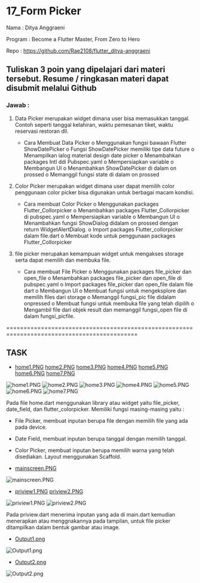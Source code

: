 # 17_Form Picker

Nama : Ditya Anggraeni

Program : Become a Flutter Master, From Zero to Hero

Repo : https://github.com/Rae2108/flutter_ditya-anggraeni

## Tuliskan 3 poin yang dipelajari dari materi tersebut. Resume / ringkasan materi dapat disubmit melalui Github

### Jawab : 

1. Data Picker merupakan widget dimana user bisa memasukkan tanggal. Contoh seperti tanggal kelahiran, waktu pemesanan tiket, waktu reservasi restoran dll.
    - Cara Membuat Data Picker
        o Menggunakan fungsi bawaan Flutter ShowDatePicker
        o Fungsi ShowDatePicker memiliki tipe data future
        o Menampilkan ialog material design date picker
        o Menambahkan packages Intl ddi Pubspec.yaml
        o Mempersiapkan variable
        o Membangun UI
        o Menambahkan ShowDatePicker di dalam on prossed
        o Memanggil fungsi state di dalam on prossed

2. Color Picker merupakan widget dimana user dapat memilih color penggunaan color picker bisa digunakan untuk berbagai macam kondisi.

    - Cara membuat Color Picker
        o Menggunakan packages Flutter_Collorpicker
        o Menambahkan packages Flutter_Collorpicker di pubspec.yaml
        o Mempersiapkan variable
        o Membangun UI
        o Menambahkan fungsi ShowDialog didalam on prossed dengan return WidgetAlertDialog.
        o Import packages Flutter_collorpicker dalam file.dart
        o Membuat kode untuk penggunaan packages Flutter_Collorpicker

3. file picker merupakan kemampuan widget untuk mengakses storage serta dapat memilih dan membuka file.

    - Cara membuat File Picker
        o Menggunakan packages file_picker dan open_file
        o Menambahkan packages file_picker dan open_file di pubspec.yaml
        o Import packages file_picker dan open_file dalam file dart
        o Membangun UI
        o Membuat fungsi untuk mengeksplore dan memilih files dari storage
        o Memanggil fungsi_pic file didalam onpressed
        o Membuat fungsi untuk membuka file yang telah dipilih 
        o Mengambil file dari objek result dan memanggil fungsi_open file di dalam fungsi_picfile.

============================================================================================

## TASK

- [home1.PNG](./Screenshots/home1.PNG) [home2.PNG](./Screenshots/home2.PNG)  [home3.PNG](./Screenshots/home3.PNG)  [home4.PNG](./Screenshots/home4.PNG) [home5.PNG](./Screenshots/home5.PNG) [home6.PNG](./Screenshots/home6.PNG) [home7.PNG](./Screenshots/home7.PNG)

![home1.PNG](./Screenshots/home1.PNG) ![home2.PNG](./Screenshots/home2.PNG)  ![home3.PNG](./Screenshots/home3.PNG)  ![home4.PNG](./Screenshots/home4.PNG) ![home5.PNG](./Screenshots/home5.PNG) ![home6.PNG](./Screenshots/home6.PNG) ![home7.PNG](./Screenshots/home7.PNG)

Pada file home.dart menggunakan library atau widget yaitu file_picker, date_field, dan flutter_colorpicker.
Memiliki fungsi masing-masing yaitu : 
    
- File Picker, membuat inputan berupa file dengan memilih file yang ada pada device.
    
- Date Field, membuat inputan berupa tanggal dengan memilih tanggal.
   
- Color Picker, membuat inputan berupa memilih warna yang telah disediakan.
Layout menggunakan Scaffold.

- [mainscreen.PNG](./Screenshots/mainscreen.PNG)

![mainscreen.PNG](./Screenshots/mainscreen.PNG)

- [priview1.PNG](./Screenshots/priview1.PNG) [priview2.PNG](./Screenshots/priview2.PNG)

![priview1.PNG](./Screenshots/priview1.PNG) ![priview2.PNG](./Screenshots/priview2.PNG)

Pada priview.dart menerima inputan yang ada di main.dart kemudian menerapkan atau menggnakannya pada tampilan, untuk file picker ditampilkan dalam bentuk gambar atau image.

- [Output1.png](./Screenshots/Output1.png)

![Output1.png](./Screenshots/Output1.png)

- [Output2.png](./Screenshots/Output2.png)

![Output2.png](./Screenshots/Output2.png)